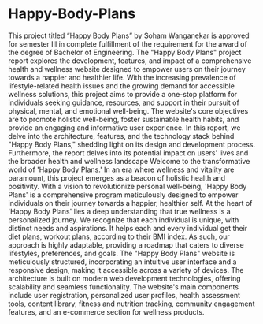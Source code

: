 # Happy-Body-Plans

This project titled “Happy Body Plans” by Soham Wanganekar is approved for semester III in complete fulfillment of the requirement for the award of the degree of Bachelor of Engineering. The "Happy Body Plans" project report explores the development, features, and impact of a comprehensive health and wellness website designed to empower users on their journey towards a happier and healthier life. With the increasing prevalence of lifestyle-related health issues and the growing demand for accessible wellness solutions, this project aims to provide a one-stop platform for individuals seeking guidance, resources, and support in their pursuit of physical, mental, and emotional well-being. The website's core objectives are to promote holistic well-being, foster sustainable health habits, and provide an engaging and informative user experience. In this report, we delve into the architecture, features, and the technology stack behind "Happy Body Plans," shedding light on its design and development process. Furthermore, the report delves into its potential impact on users' lives and the broader health and wellness landscape Welcome to the transformative world of 'Happy Body Plans.' In an era where wellness and vitality are paramount, this project emerges as a beacon of holistic health and positivity. With a vision to revolutionize personal well-being, 'Happy Body Plans' is a comprehensive program meticulously designed to empower individuals on their journey towards a happier, healthier self. At the heart of 'Happy Body Plans' lies a deep understanding that true wellness is a personalized journey. We recognize that each individual is unique, with distinct needs and aspirations. It helps each and every individual get their diet plans, workout plans, according to their BMI index. As such, our approach is highly adaptable, providing a roadmap that caters to diverse lifestyles, preferences, and goals. The "Happy Body Plans" website is meticulously structured, incorporating an intuitive user interface and a responsive design, making it accessible across a variety of devices. The architecture is built on modern web development technologies, offering scalability and seamless functionality. The website's main components include user registration, personalized user profiles, health assessment tools, content library, fitness and nutrition tracking, community engagement features, and an e-commerce section for wellness products.

